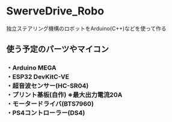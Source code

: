 # SwerveDrive_Robo
独立ステアリング機構のロボットをArduino(C++)などを使って作る

## 使う予定のパーツやマイコン
<h3>
  ・Arduino MEGA
  </br>
  ・ESP32 DevKitC-VE
  </br>
  ・超音波センサー(HC-SR04)
  </br>
  ・プリント基板(自作) ※最大出力電流20A
  </br>
  ・モータードライバ(BTS7960)
  </br>
  ・PS4コントローラー(DS4)
</h3>
